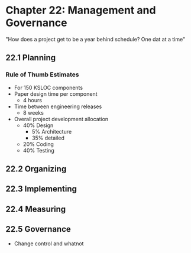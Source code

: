 # Chapter 22: Management and Governance

"How does a project get to be a year behind schedule? One dat at a time"

## 22.1 Planning

### Rule of Thumb Estimates

* For 150 KSLOC components
* Paper design time per component
  * 4 hours
* Time between engineering releases
  * 8 weeks
* Overall project development allocation
  * 40% Design
    * 5% Architecture
    * 35% detailed
  * 20% Coding
  * 40% Testing

## 22.2 Organizing

## 22.3 Implementing

## 22.4 Measuring

## 22.5 Governance

* Change control and whatnot
